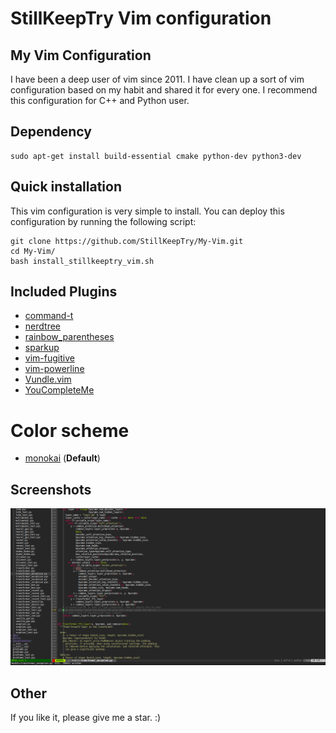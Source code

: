 # StillKeepTry Vim configuration
## My Vim Configuration
I have been a deep user of vim since 2011. I have clean up a sort of vim configuration based on my habit and shared it for every one. I recommend this configuration for C++ and Python user.

## Dependency
    sudo apt-get install build-essential cmake python-dev python3-dev

## Quick installation
This vim configuration is very simple to install. You can deploy this configuration by running the following script:

    git clone https://github.com/StillKeepTry/My-Vim.git
    cd My-Vim/
    bash install_stillkeeptry_vim.sh

## Included Plugins

* [command-t](https://github.com/wincent/command-t)
* [nerdtree](https://github.com/scrooloose/nerdtree)
* [rainbow_parentheses](https://github.com/kien/rainbow_parentheses.vim)
* [sparkup](https://github.com/rstacruz/sparkup)
* [vim-fugitive](https://github.com/tpope/vim-fugitive)
* [vim-powerline](https://github.com/Lokaltog/vim-powerline)
* [Vundle.vim](https://github.com/VundleVim/Vundle.vim)
* [YouCompleteMe](https://github.com/Valloric/YouCompleteMe)

# Color scheme
* [monokai](https://github.com/lsdr/monokai) (**Default**)

## Screenshots
![Image](vim.png)

## Other
If you like it, please give me a star. :)
